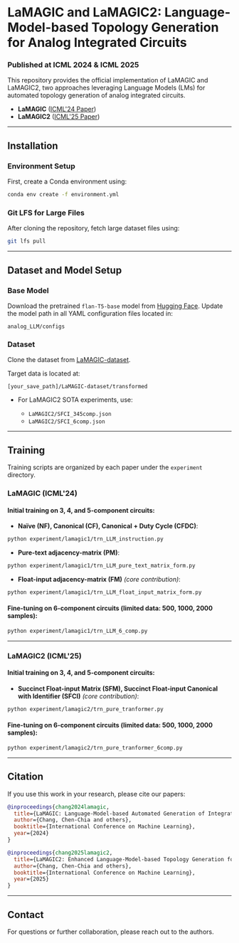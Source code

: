 # LaMAGIC and LaMAGIC2: Language-Model-based Topology Generation for Analog Integrated Circuits

### Published at ICML 2024 & ICML 2025

This repository provides the official implementation of LaMAGIC and LaMAGIC2, two approaches leveraging Language Models (LMs) for automated topology generation of analog integrated circuits.

* **LaMAGIC** ([ICML'24 Paper](https://arxiv.org/pdf/2407.18269))
* **LaMAGIC2** ([ICML'25 Paper](https://arxiv.org/abs/2506.10235))

---

## Installation

### Environment Setup

First, create a Conda environment using:

```bash
conda env create -f environment.yml
```

### Git LFS for Large Files

After cloning the repository, fetch large dataset files using:

```bash
git lfs pull
```

---

## Dataset and Model Setup

### Base Model

Download the pretrained `flan-T5-base` model from [Hugging Face](https://huggingface.co/google/flan-t5-base). Update the model path in all YAML configuration files located in:

```
analog_LLM/configs
```

### Dataset

Clone the dataset from [LaMAGIC-dataset](https://huggingface.co/datasets/turtleben/LaMAGIC-dataset).

Target data is located at:

```
[your_save_path]/LaMAGIC-dataset/transformed
```

* For LaMAGIC2 SOTA experiments, use:

  * `LaMAGIC2/SFCI_345comp.json`
  * `LaMAGIC2/SFCI_6comp.json`

---

## Training

Training scripts are organized by each paper under the `experiment` directory.

### LaMAGIC (ICML'24)

#### Initial training on 3, 4, and 5-component circuits:

* **Naïve (NF), Canonical (CF), Canonical + Duty Cycle (CFDC)**:

```bash
python experiment/lamagic1/trn_LLM_instruction.py
```

* **Pure-text adjacency-matrix (PM)**:

```bash
python experiment/lamagic1/trn_LLM_pure_text_matrix_form.py
```

* **Float-input adjacency-matrix (FM)** *(core contribution)*:

```bash
python experiment/lamagic1/trn_LLM_float_input_matrix_form.py
```

#### Fine-tuning on 6-component circuits (limited data: 500, 1000, 2000 samples):

```bash
python experiment/lamagic1/trn_LLM_6_comp.py
```

---

### LaMAGIC2 (ICML'25)

#### Initial training on 3, 4, and 5-component circuits:

* **Succinct Float-input Matrix (SFM), Succinct Float-input Canonical with Identifier (SFCI)** *(core contribution)*:

```bash
python experiment/lamagic2/trn_pure_tranformer.py
```

#### Fine-tuning on 6-component circuits (limited data: 500, 1000, 2000 samples):

```bash
python experiment/lamagic2/trn_pure_tranformer_6comp.py
```

---

## Citation

If you use this work in your research, please cite our papers:

```bibtex
@inproceedings{chang2024lamagic,
  title={LaMAGIC: Language-Model-based Automated Generation of Integrated Circuits},
  author={Chang, Chen-Chia and others},
  booktitle={International Conference on Machine Learning},
  year={2024}
}

@inproceedings{chang2025lamagic2,
  title={LaMAGIC2: Enhanced Language-Model-based Topology Generation for Analog Circuits},
  author={Chang, Chen-Chia and others},
  booktitle={International Conference on Machine Learning},
  year={2025}
}
```

---

## Contact

For questions or further collaboration, please reach out to the authors.
